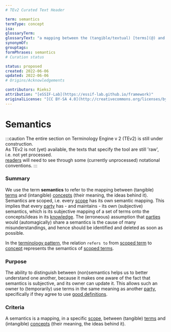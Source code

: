 ```yaml
---
# TEv2 Curated Text Header

term: semantics
termType: concept
isa:
glossaryTerm:
glossaryText: "a mapping between the (tangible/textual) [terms](@) and (intangible) ideas/[concepts](@) - their meaning."
synonymOf:
grouptags:
formPhrases: semantics
# Curation status

status: proposed
created: 2022-06-06
updated: 2022-06-06
# Origins/Acknowledgements

contributors: RieksJ
attribution: "[eSSIF-Lab](https://essif-lab.github.io/framework)"
originalLicense: "[CC BY-SA 4.0](http://creativecommons.org/licenses/by-sa/4.0/?ref=chooser-v1)"
---
```


# Semantics

:::caution
The entire section on Terminology Engine v 2 (TEv2) is still under construction.<br/>
As TEv2 is not (yet) available, the texts that specify the tool are still 'raw', i.e. not yet processed.<br/>[readers](@) will need to see through some (currently unprocessed) notational conventions.
:::

### Summary

We use the term **semantics** to refer to the mapping between (tangible) [terms](@) and (intangible) [concepts](@) (their meaning, the ideas behind it). Semantics are scoped, i.e. every [scope](@) has its own semantic mapping. This implies that every [party](@) has - and maintains - its own (subjective) semantics, which is its subjective mapping of a set of terms onto the concepts/ideas in its [knowledge](@). The (erroneous) assumption that [parties](@) would (automagically) share a semantics is the cause of many misunderstandings, and hence should be identified and deleted as soon as possible.

In the [terminology pattern](pattern-terminology@), the relation `refers to` from [scoped term](@) to [concept](@) represents the semantics of [scoped terms](@).

### Purpose

The ability to distinguish between (non)semantics helps us to better understand one another, because it makes one aware of the fact that semantics is subjective, and its owner can update it. This allows such an owner to (temporarily) use terms in the same meaning as another [party](@), specifically if they agree to use [good definitions](@).

### Criteria

A semantics is a mapping, in a specific [scope](@), between (tangible) [terms](@) and (intangible) [concepts](@) (their meaning, the ideas behind it).
